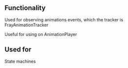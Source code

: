 ## Functionality
Used for observing animations events, which the tracker is FrayAnimationTracker

Useful for using on AnimationPlayer

## Used for
State machines

